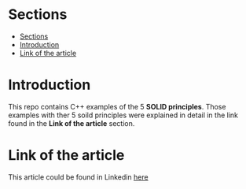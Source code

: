 # Sections
- [Sections](#sections)
- [Introduction](#introduction)
- [Link of the article](#link-of-the-article)
  
# Introduction
This repo contains C++ examples of the 5 **SOLID principles**. Those examples with ther 5 soild principles were explained in detail in the link found in the **Link of the article** section.

# Link of the article
This article could be found in Linkedin [here](https://www.linkedin.com/pulse/first-5-principles-oop-c-what-so-solid-abdalrahman-hesham)
